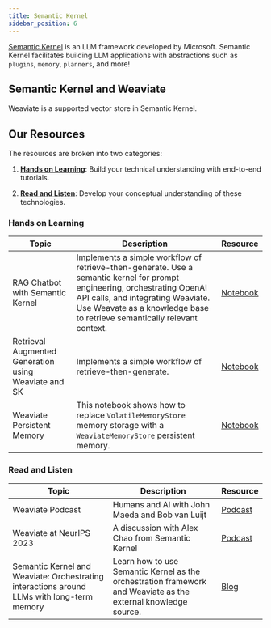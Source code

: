 ```yaml
---
title: Semantic Kernel
sidebar_position: 6
---
```

[Semantic Kernel](https://learn.microsoft.com/en-us/semantic-kernel/) is an LLM framework developed by Microsoft. Semantic Kernel facilitates building LLM applications with abstractions such as `plugins`, `memory`, `planners`, and more! 

## Semantic Kernel and Weaviate
Weaviate is a supported vector store in Semantic Kernel. 


## Our Resources 
The resources are broken into two categories: 
1. [**Hands on Learning**](#hands-on-learning): Build your technical understanding with end-to-end tutorials.

2. [**Read and Listen**](#read-and-listen): Develop your conceptual understanding of these technologies.

### Hands on Learning

| Topic | Description | Resource | 
| --- | --- | --- |
|  RAG Chatbot with Semantic Kernel | Implements a simple workflow of retrieve-then-generate. Use a semantic kernel for prompt engineering, orchestrating OpenAI API calls, and integrating Weaviate. Use Weavate as a knowledge base to retrieve semantically relevant context. | [Notebook](https://github.com/weaviate/recipes/blob/main/integrations/llm-agent-frameworks/semantic-kernel/dotnet/Chatbot_RAG_Weaviate.ipynb) |
| Retrieval Augmented Generation using Weaviate and SK | Implements a simple workflow of retrieve-then-generate. | [Notebook](https://github.com/weaviate/recipes/blob/main/integrations/llm-agent-frameworks/semantic-kernel/RetrievalAugmentedGeneration_Weaviate.ipynb) |
| Weaviate Persistent Memory | This notebook shows how to replace `VolatileMemoryStore` memory storage with a `WeaviateMemoryStore` persistent memory. | [Notebook](https://github.com/weaviate/recipes/blob/main/integrations/llm-agent-frameworks/semantic-kernel/weaviate-persistent-memory.ipynb) | 


### Read and Listen 
| Topic | Description | Resource | 
| --- | --- | --- |
| Weaviate Podcast | Humans and AI with John Maeda and Bob van Luijt | [Podcast](https://youtu.be/c9t0VViIP9c?feature=shared) |
| Weaviate at NeurIPS 2023 | A discussion with Alex Chao from Semantic Kernel | [Podcast](https://www.youtube.com/watch?v=xrZxk0H2cmY) |
| Semantic Kernel and Weaviate: Orchestrating interactions around LLMs with long-term memory | Learn how to use Semantic Kernel as the orchestration framework and Weaviate as the external knowledge source. | [Blog](https://devblogs.microsoft.com/semantic-kernel/guest-post-semantic-kernel-and-weaviate-orchestrating-interactions-around-llms-with-long-term-memory/) |